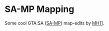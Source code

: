 # SA-MP Mapping
Some cool GTA:SA ([SA-MP](https://www.sa-mp.com)) map-edits by [MH11](https://github.com/whoismh11).
